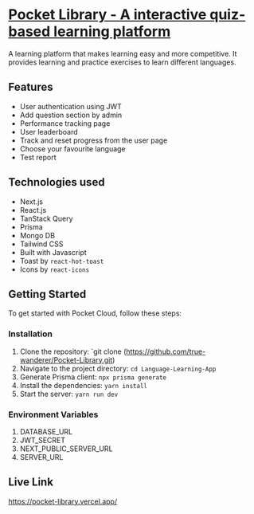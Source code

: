 # [Pocket Library - A interactive quiz-based learning platform](https://pocket-library.vercel.app)

A learning platform that makes learning easy and more competitive. It provides learning and practice exercises to learn different languages.



## Features

- User authentication using JWT
- Add question section by admin
- Performance tracking page
- User leaderboard
- Track and reset progress from the user page
- Choose your favourite language
- Test report

## Technologies used

- Next.js
- React.js
- TanStack Query
- Prisma
- Mongo DB
- Tailwind CSS
- Built with Javascript
- Toast by `react-hot-toast`
- Icons by `react-icons`


## Getting Started

To get started with Pocket Cloud, follow these steps:

### Installation

1. Clone the repository: `git clone (https://github.com/true-wanderer/Pocket-Library.git)
2. Navigate to the project directory: `cd Language-Learning-App`
3. Generate Prisma client: `npx prisma generate`
4. Install the dependencies: `yarn install`
5. Start the server: `yarn run dev`

### Environment Variables

1. DATABASE_URL
2. JWT_SECRET
3. NEXT_PUBLIC_SERVER_URL
4. SERVER_URL

## Live Link

https://pocket-library.vercel.app/


